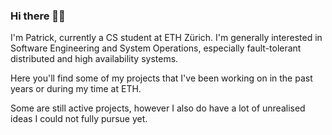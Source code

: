 ### Hi there 👋😄

I'm Patrick, currently a CS student at ETH Zürich. I'm generally
interested in Software Engineering and System Operations, especially fault-tolerant distributed and high availability systems.

Here you'll find some of my projects that I've been working on
in the past years or during my time at ETH.

Some are still active projects, however I also do have a lot
of unrealised ideas I could not fully pursue yet.

